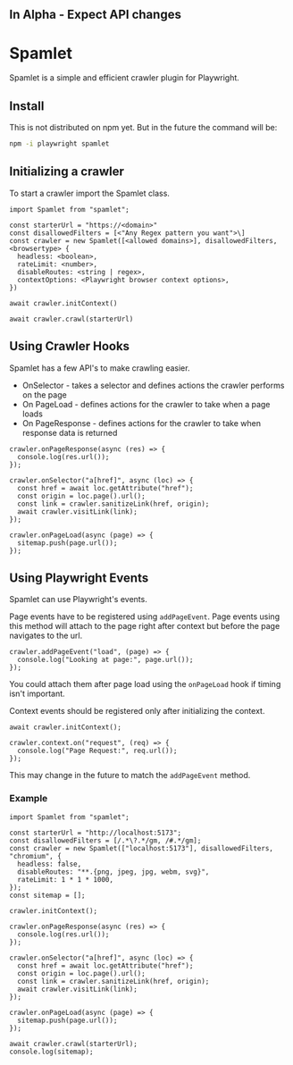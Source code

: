 ## In Alpha - Expect API changes

# Spamlet

Spamlet is a simple and efficient crawler plugin for Playwright.

## Install

This is not distributed on npm yet. But in the future the command will be:

```bash
npm -i playwright spamlet
```

## Initializing a crawler

To start a crawler import the Spamlet class.

```JS
import Spamlet from "spamlet";

const starterUrl = "https://<domain>"
const disallowedFilters = [<"Any Regex pattern you want">\]
const crawler = new Spamlet([<allowed domains>], disallowedFilters, <browsertype> {
  headless: <boolean>,
  rateLimit: <number>,
  disableRoutes: <string | regex>,
  contextOptions: <Playwright browser context options>,
})

await crawler.initContext()

await crawler.crawl(starterUrl)
```

## Using Crawler Hooks

Spamlet has a few API's to make crawling easier.

- OnSelector - takes a selector and defines actions the crawler performs on the page
- On PageLoad - defines actions for the crawler to take when a page loads
- On PageResponse - defines actions for the crawler to take when response data is returned

```JS
crawler.onPageResponse(async (res) => {
  console.log(res.url());
});

crawler.onSelector("a[href]", async (loc) => {
  const href = await loc.getAttribute("href");
  const origin = loc.page().url();
  const link = crawler.sanitizeLink(href, origin);
  await crawler.visitLink(link);
});

crawler.onPageLoad(async (page) => {
  sitemap.push(page.url());
});
```

## Using Playwright Events

Spamlet can use Playwright's events.

Page events have to be registered using `addPageEvent`. Page events using this method will attach to the page right after context but before the page navigates to the url.

```JS
crawler.addPageEvent("load", (page) => {
  console.log("Looking at page:", page.url());
});
```

You could attach them after page load using the `onPageLoad` hook if timing isn't important.

Context events should be registered only after initializing the context.

```JS
await crawler.initContext();

crawler.context.on("request", (req) => {
  console.log("Page Request:", req.url());
});
```

This may change in the future to match the `addPageEvent` method.

### Example

```JS
import Spamlet from "spamlet";

const starterUrl = "http://localhost:5173";
const disallowedFilters = [/.*\?.*/gm, /#.*/gm];
const crawler = new Spamlet(["localhost:5173"], disallowedFilters, "chromium", {
  headless: false,
  disableRoutes: "**.{png, jpeg, jpg, webm, svg}",
  rateLimit: 1 * 1 * 1000,
});
const sitemap = [];

crawler.initContext();

crawler.onPageResponse(async (res) => {
  console.log(res.url());
});

crawler.onSelector("a[href]", async (loc) => {
  const href = await loc.getAttribute("href");
  const origin = loc.page().url();
  const link = crawler.sanitizeLink(href, origin);
  await crawler.visitLink(link);
});

crawler.onPageLoad(async (page) => {
  sitemap.push(page.url());
});

await crawler.crawl(starterUrl);
console.log(sitemap);
```